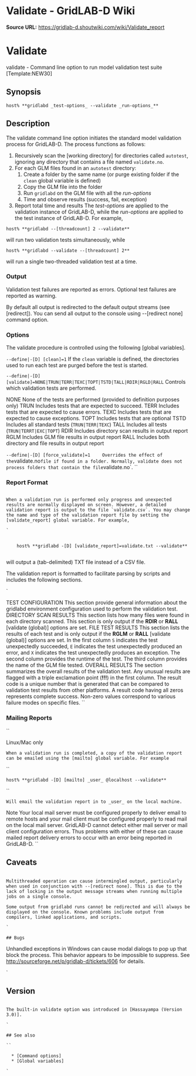 # Validate - GridLAB-D Wiki

**Source URL:** https://gridlab-d.shoutwiki.com/wiki/Validate_report
# Validate



validate \- Command line option to run model validation test suite [Template:NEW30]

## Synopsis
    
    
    host% **gridlabd _test-options_ --validate _run-options_**
    

## Description

The validate command line option initiates the standard model validation process for GridLAB-D. The process functions as follows: 

  1. Recursively scan the [working directory] for directories called `autotest`, ignoring any directory that contains a file named `validate.no`.
  2. For each GLM files found in an `autotest` directory: 
     1. Create a folder by the same name (or purge existing folder if the `clean` global variable is defined)
     2. Copy the GLM file into the folder
     3. Run `gridlabd` on the GLM file with all the _run-options_
     4. Time and observe results (success, fail, exception)
  3. Report total time and results
The _test-options_ are applied to the validation instance of GridLAB-D, while the _run-options_ are applied to the test instance of GridLAB-D. For example, 
    
    
    host% **gridlabd --[threadcount] 2 --validate** 
    

will run two validation tests simultaneously, while 
    
    
    host% **gridlabd --validate --[threadcount] 2**
    

will run a single two-threaded validation test at a time. 

### Output

Validation test failures are reported as errors. Optional test failures are reported as warning. 

By default all output is redirected to the default output streams (see [redirect]). You can send all output to the console using --[redirect none] command option. 

### Options

The validate procedure is controlled using the following [global variables]. 

`--define|-[D] [clean]=1`
    If the `clean` variable is defined, the directories used to run each test are purged before the test is started.

`--define|-[D] [validate]=NONE|TRUN|TERR|TEXC|TOPT|TSTD|TALL|RDIR|RGLD|RALL`
    Controls which validation tests are performed. 

NONE
    None of the tests are performed (provided to definition purposes only)
TRUN
    Includes tests that are expected to succeed.
TERR
    Includes tests that are expected to cause errors.
TEXC
    Includes tests that are expected to cause exceptions.
TOPT
    Includes tests that are optional
TSTD
    Includes all standard tests (`TRUN|TERR|TEXC`)
TALL
    Includes all tests (`TRUN|TERRT|EXC|TOPT`)
RDIR
    Includes directory scan results in output report
RGLM
    Includes GLM file results in output report
RALL
    Includes both directory and file results in output report

`--define|-[D] [force_validate]=1`
`     Overrides the effect of the `validate.no` file if found in a folder. Normally, validate does not process folders that contain the file `validate.no`.
``

### Report Format

```

When a validation run is performed only progress and unexpected results are normally displayed on screen. However, a detailed validation report is output to the file `validate.csv`. You may change the name and type of the validation report file by setting the [validate_report] global variable. For example, 

`
    
    
    host% **gridlabd -[D] [validate_report]=validate.txt --validate**
    

```

will output a (tab-delimited) TXT file instead of a CSV file. 

The validation report is formatted to facilitate parsing by scripts and includes the following sections. 

`

TEST CONFIGURATION
    This section provide general information about the gridlabd environment configuration used to perform the validation test.
DIRECTORY SCAN RESULTS
    This section lists how many files were found in each directory scanned. This section is only output if the **RDIR** or **RALL** [validate (global)] options are set.
FILE TEST RESULTS
    This section lists the results of each test and is only output if the **RGLM** or **RALL** [validate (global)] options are set. In the first column `S` indicates the test unexpectedly succeeded, `E` indicates the test unexpectedly produced an error, and `X` indicates the test unexpectedly produces an exception. The second column provides the runtime of the test. The third column provides the name of the GLM file tested.
OVERALL RESULTS
    The section summarizes the overall results of the validation test. Any unusual results are flagged with a triple exclamation point (**!!!**) in the first column. The result code is a unique number that is generated that can be compared to validation test results from other platforms. A result code having all zeros represents complete success. Non-zero values correspond to various failure modes on specific files.
``

### Mailing Reports

``

Linux/Mac only
    
    When a validation run is completed, a copy of the validation report can be emailed using the [mailto] global variable. For example
``
    
    
    host% **gridlabd -[D] [mailto] _user_ @localhost --validate**
    

``

    Will email the validation report in to _user_ on the local machine. 

Note
    Your local mail server must be configured properly to deliver email to remote hosts and your mail client must be configured properly to read mail on the local mail server. GridLAB-D cannot detect either mail server or mail client configuration errors. Thus problems with either of these can cause mailed report delivery errors to occur with an error being reported in GridLAB-D.
``

## Caveats

```

Multithreaded operation can cause intermingled output, particularly when used in conjunction with --[redirect none]. This is due to the lack of locking in the output message streams when running multiple jobs on a single console. 

Some output from gridlabd runs cannot be redirected and will always be displayed on the console. Known problems include output from compilers, linked applications, and scripts. 

`

## Bugs

```

Unhandled exceptions in Windows can cause modal dialogs to pop up that block the process. This behavior appears to be impossible to suppress. See <http://sourceforge.net/p/gridlab-d/tickets/606> for details. 

`

## Version

```

The built-in validate option was introduced in [Hassayampa (Version 3.0)]. 

`

## See also

``

  * [Command options]
  * [Global variables]

`


  
